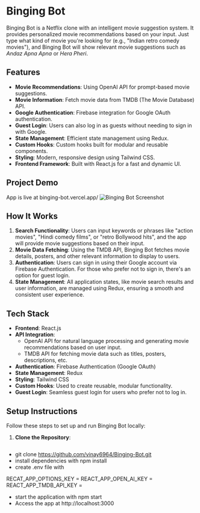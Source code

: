# Binging Bot

Binging Bot is a Netflix clone with an intelligent movie suggestion system. It provides personalized movie recommendations based on your input. Just type what kind of movie you're looking for (e.g., "Indian retro comedy movies"), and Binging Bot will show relevant movie suggestions such as *Andaz Apna Apna* or *Hera Pheri*.

## Features

- **Movie Recommendations**: Using OpenAI API for prompt-based movie suggestions.
- **Movie Information**: Fetch movie data from TMDB (The Movie Database) API.
- **Google Authentication**: Firebase integration for Google OAuth authentication.
- **Guest Login**: Users can also log in as guests without needing to sign in with Google.
- **State Management**: Efficient state management using Redux.
- **Custom Hooks**: Custom hooks built for modular and reusable components.
- **Styling**: Modern, responsive design using Tailwind CSS.
- **Frontend Framework**: Built with React.js for a fast and dynamic UI.

## Project Demo

App is live at binging-bot.vercel.app/
![Binging Bot Screenshot](./path-to-your-image)

## How It Works

1. **Search Functionality**: Users can input keywords or phrases like "action movies", "Hindi comedy films", or "retro Bollywood hits", and the app will provide movie suggestions based on their input.
2. **Movie Data Fetching**: Using the TMDB API, Binging Bot fetches movie details, posters, and other relevant information to display to users.
3. **Authentication**: Users can sign in using their Google account via Firebase Authentication. For those who prefer not to sign in, there's an option for guest login.
4. **State Management**: All application states, like movie search results and user information, are managed using Redux, ensuring a smooth and consistent user experience.

## Tech Stack

- **Frontend**: React.js
- **API Integration**: 
  - OpenAI API for natural language processing and generating movie recommendations based on user input.
  - TMDB API for fetching movie data such as titles, posters, descriptions, etc.
- **Authentication**: Firebase Authentication (Google OAuth)
- **State Management**: Redux
- **Styling**: Tailwind CSS
- **Custom Hooks**: Used to create reusable, modular functionality.
- **Guest Login**: Seamless guest login for users who prefer not to log in.

## Setup Instructions

Follow these steps to set up and run Binging Bot locally:

1. **Clone the Repository**:
   ```bash

  - git clone https://github.com/vinay6964/Binging-Bot.git
  - install dependencies with npm install
  - create .env file with 

   RECAT_APP_OPTIONS_KEY = <Your api key>
   REACT_APP_OPEN_AI_KEY = <YOUR API KEY>
   REACT_APP_TMDB_API_KEY = <YOUR API KEY>

 - start the application with npm start
 - Access the app at http://localhost:3000
   
   

